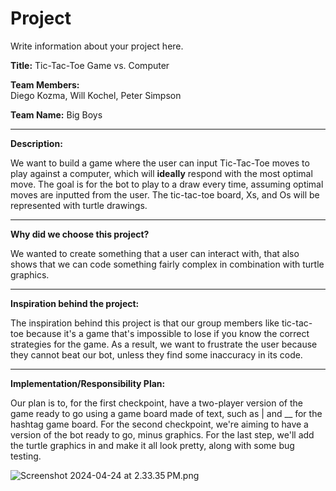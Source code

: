 # Project
Write information about your project here.

**Title:** 
Tic-Tac-Toe Game vs. Computer

**Team Members:**  
Diego Kozma, Will Kochel, Peter Simpson

**Team Name:** 
Big Boys
_____

**Description:**

We want to build a game where the user can input Tic-Tac-Toe moves to play against a computer, which will 
**ideally** respond with the most optimal move. The goal is for the bot to play to a draw every time, assuming optimal
moves are inputted from the user. The tic-tac-toe board, Xs, and Os will be represented with turtle drawings.
_____

**Why did we choose this project?**

We wanted to create something that a user can interact with, that also shows that we can code something fairly complex
in combination with turtle graphics.

_____

**Inspiration behind the project:**

The inspiration behind this project is that our group members like tic-tac-toe because it's a game that's impossible
to lose if you know the correct strategies for the game. As a result, we want to frustrate the user because they 
cannot beat our bot, unless they find some inaccuracy in its code.
_____

**Implementation/Responsibility Plan:**

Our plan is to, for the first checkpoint, have a two-player version of the game ready to go using a game board made of
text, such as | and __ for the hashtag game board. For the second checkpoint, we're aiming to have a version of the bot 
ready to go, minus graphics. For the last step, we'll add the turtle graphics in and make it all look pretty, along with
some bug testing.


![Screenshot 2024-04-24 at 2.33.35 PM.png](..%2F..%2F..%2FDesktop%2FScreenshot%202024-04-24%20at%202.33.35%E2%80%AFPM.png)